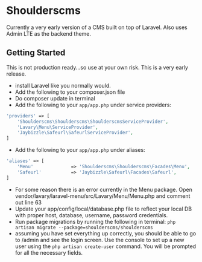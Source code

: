 # Shoulderscms
Currently a very early version of a CMS built on top of Laravel. Also uses Admin LTE as the backend theme.

## Getting Started
This is not production ready...so use at your own risk. This is a very early release.

* install Laravel like you normally would.
* Add the following to your composer.json file
* Do composer update in terminal
* Add the following to your `app/app.php` under service providers:
```php
'providers' => [
    'Shoulderscms\Shoulderscms\ShoulderscmsServiceProvider',
	'Lavary\Menu\ServiceProvider',
	'Jaybizzle\Safeurl\SafeurlServiceProvider',
]
```
* Add the following to your `app/app.php` under aliases:
```php
'aliases' => [
	'Menu'				=> 'Shoulderscms\Shoulderscms\Facades\Menu',
	'Safeurl'           => 'Jaybizzle\Safeurl\Facades\Safeurl',
]
```
* For some reason there is an error currently in the Menu package. Open vendor/lavary/laravel-menu/src/Lavary/Menu/Menu.php and comment out line 63
* Update your app/config/local/database.php file to reflect your local DB with proper host, database, username, password credentials.
* Run package migrations by running the following in terminal:
	`php artisan migrate --package=shoulderscms/shoulderscms`
* assuming you have set everything up correctly, you should be able to go to /admin and see the login screen. Use the console to set up a new user using the `php artisan create-user` command. You will be prompted for all the necessary fields.